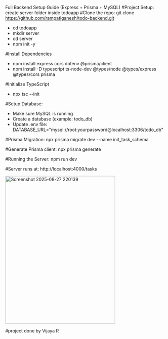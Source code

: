 Full Backend Setup Guide (Express + Prisma + MySQL)
#Project Setup: create server folder inside todoapp 
#Clone the repo:
git clone https://github.com/rampatiganesh/todo-backend.git
- cd todoapp
- mkdir server
- cd server
- npm init -y


#Install Dependencies
- npm install express cors dotenv @prisma/client
- npm install -D typescript ts-node-dev @types/node @types/express @types/cors prisma

#Initialize TypeScript
- npx tsc --init

#Setup Database:
- Make sure MySQL is running
- Create a database (example: todo_db)
- Update .env file: DATABASE_URL="mysql://root:yourpassword@localhost:3306/todo_db"

#Prisma Migration: 
npx prisma migrate dev --name init_task_schema

#Generate Prisma client: 
npx prisma generate

#Running the Server:
npm run dev

#Server runs at: http://localhost:4000/tasks 

<img width="347" height="467" alt="Screenshot 2025-08-27 220139" src="https://github.com/user-attachments/assets/5ac6f558-f196-474a-ad31-dea95e909a67" />


#project done by Vijaya R
